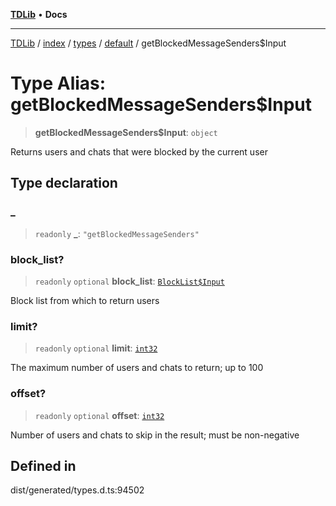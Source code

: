 [**TDLib**](../../../../../../README.md) • **Docs**

***

[TDLib](../../../../../../modules.md) / [index](../../../../../README.md) / [types](../../../README.md) / [default](../README.md) / getBlockedMessageSenders$Input

# Type Alias: getBlockedMessageSenders$Input

> **getBlockedMessageSenders$Input**: `object`

Returns users and chats that were blocked by the current user

## Type declaration

### \_

> `readonly` **\_**: `"getBlockedMessageSenders"`

### block\_list?

> `readonly` `optional` **block\_list**: [`BlockList$Input`](BlockList$Input.md)

Block list from which to return users

### limit?

> `readonly` `optional` **limit**: [`int32`](int32.md)

The maximum number of users and chats to return; up to 100

### offset?

> `readonly` `optional` **offset**: [`int32`](int32.md)

Number of users and chats to skip in the result; must be non-negative

## Defined in

dist/generated/types.d.ts:94502
